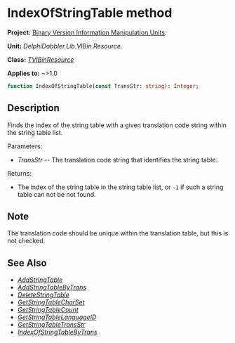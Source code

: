 # IndexOfStringTable method

**Project:** [Binary Version Information Manipulation Units](../API.md).

**Unit:** _DelphiDabbler.Lib.VIBin.Resource_.

**Class:** _[TVIBinResource](./TVIBinResource.md)_

**Applies to:** ~>1.0

```pascal
function IndexOfStringTable(const TransStr: string): Integer;
```

## Description

Finds the index of the string table with a given translation code string within the string table list.

Parameters:

* _TransStr_ -- The translation code string that identifies the string table.

Returns:

* The index of the string table in the string table list, or `-1` if such a string table can not be not found.

## Note

The translation code should be unique within the translation table, but this is not checked.

## See Also

* [_AddStringTable_](./TVIBinResource-AddStringTable.md)
* [_AddStringTableByTrans_](./TVIBinResource-AddStringTableByTrans.md)
* [_DeleteStringTable_](./TVIBinResource-DeleteStringTable.md)
* [_GetStringTableCharSet_](./TVIBinResource-GetStringTableCharSet.md)
* [_GetStringTableCount_](./TVIBinResource-GetStringTableCount.md)
* [_GetStringTableLanguageID_](./TVIBinResource-GetStringTableLanguageID.md)
* [_GetStringTableTransStr_](./TVIBinResource-GetStringTableTransStr.md)
* [_IndexOfStringTableByTrans_](./TVIBinResource-IndexOfStringTableByTrans.md)
